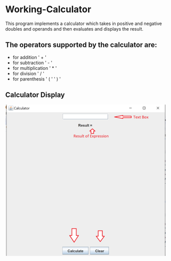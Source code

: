 # Working-Calculator

This program implements a calculator which takes in positive and negative doubles and operands and then evaluates and displays the result.

## The operators supported by the calculator are:
- for addition ' + '
- for subtraction ' - '
- for multiplication ' * '
- for division ' / '
- for parenthesis ' ( ' ' ) '

## Calculator Display
![](READimage.png)
